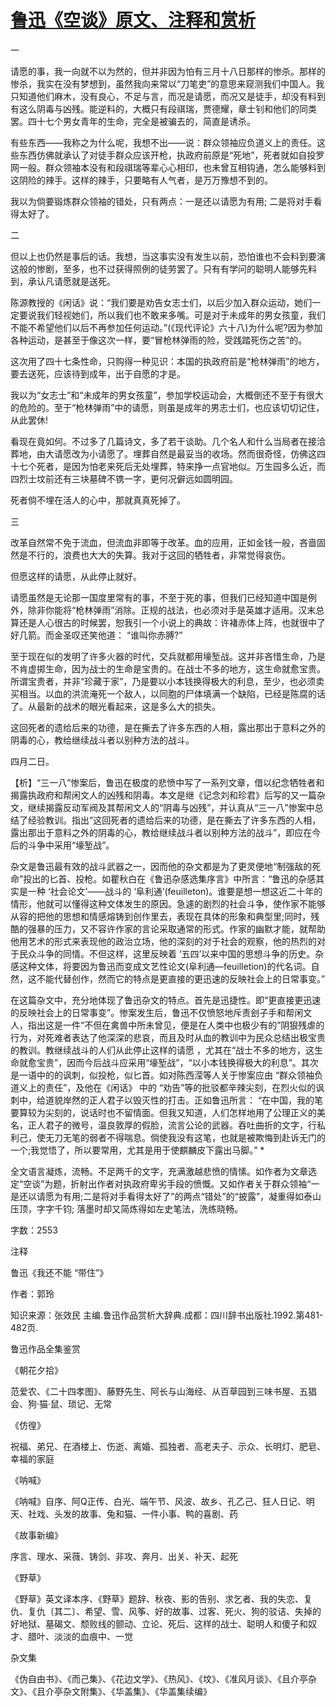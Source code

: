 # [鲁迅《空谈》原文、注释和赏析](https://www.vrrw.net/wx/9565.html)

一

请愿的事，我一向就不以为然的，但并非因为怕有三月十八日那样的惨杀。那样的惨杀，我实在没有梦想到，虽然我向来常以“刀笔吏”的意思来窥测我们中国人。我只知道他们麻木，没有良心，不足与言，而况是请愿，而况又是徒手，却没有料到有这么阴毒与凶残。能逆料的，大概只有段祺瑞，贾德耀，章士钊和他们的同类罢。四十七个男女青年的生命，完全是被骗去的，简直是诱杀。

有些东西——我称之为什么呢，我想不出——说：群众领袖应负道义上的责任。这些东西仿佛就承认了对徒手群众应该开枪，执政府前原是“死地”，死者就如自投罗网一般。群众领袖本没有和段祺瑞等辈心心相印，也未曾互相钩通，怎么能够料到这阴险的辣手。这样的辣手，只要略有人气者，是万万豫想不到的。

我以为倘要锻炼群众领袖的错处，只有两点：一是还以请愿为有用; 二是将对手看得太好了。

二

但以上也仍然是事后的话。我想，当这事实没有发生以前，恐怕谁也不会料到要演这般的惨剧，至多，也不过获得照例的徒劳罢了。只有有学问的聪明人能够先料到，承认凡请愿就是送死。

陈源教授的《闲话》说：“我们要是劝告女志士们，以后少加入群众运动，她们一定要说我们轻视她们，所以我们也不敢来多嘴。可是对于未成年的男女孩童，我们不能不希望他们以后不再参加任何运动。”(《现代评论》六十八)为什么呢?因为参加各种运动，是甚至于像这次一样，要“冒枪林弹雨的险，受践踏死伤之苦”的。

这次用了四十七条性命，只购得一种见识：本国的执政府前是“枪林弹雨”的地方，要去送死，应该待到成年，出于自愿的才是。

我以为“女志士”和“未成年的男女孩童”，参加学校运动会，大概倒还不至于有很大的危险的。至于“枪林弹雨”中的请愿，则虽是成年的男志士们，也应该切切记住，从此罢休!

看现在竟如何。不过多了几篇诗文，多了若干谈助。几个名人和什么当局者在接洽葬地，由大请愿改为小请愿了。埋葬自然是最妥当的收场。然而很奇怪，仿佛这四十七个死者，是因为怕老来死后无处埋葬，特来挣一点官地似。万生园多么近，而四烈士坟前还有三块墓碑不镌一字，更何况僻远如圆明园。

死者倘不埋在活人的心中，那就真真死掉了。

三

改革自然常不免于流血，但流血非即等于改革。血的应用，正如金钱一般，吝啬固然是不行的，浪费也大大的失算。我对于这回的牺牲者，非常觉得哀伤。

但愿这样的请愿，从此停止就好。

请愿虽然是无论那一国度里常有的事，不至于死的事，但我们已经知道中国是例外，除非你能将“枪林弹雨”消除。正规的战法，也必须对手是英雄才适用。汉末总算还是人心很古的时候罢，恕我引一个小说上的典故：许褚赤体上阵，也就很中了好几箭。而金圣叹还笑他道： “谁叫你赤膊?”

至于现在似的发明了许多火器的时代，交兵就都用壕堑战。这并非吝惜生命，乃是不肯虚掷生命，因为战士的生命是宝贵的。在战士不多的地方，这生命就愈宝贵。所谓宝贵者，并非“珍藏于家”，乃是要以小本钱换得极大的利息，至少，也必须卖买相当。以血的洪流淹死一个敌人，以同胞的尸体填满一个缺陷，已经是陈腐的话了。从最新的战术的眼光看起来，这是多么大的损失。

这回死者的遗给后来的功德，是在撕去了许多东西的人相，露出那出于意料之外的阴毒的心，教给继续战斗者以别种方法的战斗。

四月二日。



【析】“三一八”惨案后，鲁迅在极度的悲愤中写了一系列文章，借以纪念牺牲者和揭露执政府和帮闲文人的凶残和阴毒。本文是继《记念刘和珍君》后写的又一篇杂文，继续揭露反动军阀及其帮闲文人的“阴毒与凶残”，并认真从“三一八”惨案中总结了经验教训。指出“这回死者的遗给后来的功德，是在撕去了许多东西的人相，露出那出于意料之外的阴毒的心，教给继续战斗者以别种方法的战斗”，即应在今后的斗争中采用“壕堑战”。

杂文是鲁迅最有效的战斗武器之一，因而他的杂文都是为了更灵便地“制强敌的死命”投出的匕首、投枪。如瞿秋白在《鲁迅杂感选集序言》中所言：“鲁迅的杂感其实是一种 ‘社会论文’——战斗的 ‘阜利通’(feuilleton)。谁要是想一想这近二十年的情形，他就可以懂得这种文体发生的原因。急遽的剧烈的社会斗争，使作家不能够从容的把他的思想和情感熔铸到创作里去，表现在具体的形象和典型里;同时，残酷的强暴的压力，又不容许作家的言论采取通常的形式。作家的幽默才能，就帮助他用艺术的形式来表现他的政治立场，他的深刻的对于社会的观察，他的热烈的对于民众斗争的同情。不但这样，这里反映着 ‘五四’以来中国的思想斗争的历史。杂感这种文体，将要因为鲁迅而变成文艺性论文(阜利通—feuilletion)的代名词。自然，这不能代替创作，然而它的特点是更直接的更迅速的反映社会上的日常事变。”

在这篇杂文中，充分地体现了鲁迅杂文的特点。首先是迅捷性。即“更直接更迅速的反映社会上的日常事变”。惨案发生后，鲁迅不仅愤怒地斥责刽子手和帮闲文人，指出这是一件“不但在禽兽中所未曾见，便是在人类中也极少有的”阴狠残虐的行为，对死难者表达了他深深的悲哀，而且及时从血的教训中为民众总结出极宝贵的教训。教继续战斗的人们从此停止这样的请愿 ，尤其在“战士不多的地方，这生命就愈宝贵”，因而今后战斗应采用“壕堑战”，“以小本钱换得极大的利息”。其次是一语中的的讽刺，似投枪，似匕首。如对陈西滢等人关于惨案应由 “群众领袖负道义上的责任”，及他在《闲话》 中的 “劝告”等的批驳都辛辣尖刻，在烈火似的讽刺中，给道貌岸然的正人君子以毁灭性的打击。正如鲁迅所言： “在中国，我的笔要算较为尖刻的，说话时也不留情面。但我又知道，人们怎样地用了公理正义的美名，正人君子的微号，温良敦厚的假脸，流言公论的武器。吞吐曲折的文字，行私利己，使无刀无笔的弱者不得喘息。倘使我没有这笔，也就是被欺悔到赴诉无门的一个;我觉悟了，所以要常用，尤其是用于使麒麟皮下露出马脚。” *

全文语言凝炼，流畅。不足两千的文字，充满激越悲愤的情愫。如作者为文章选定“空谈”为题，折射出作者对执政府卑劣手段的愤慨。又如作者关于群众领袖“一是还以请愿为有用;二是将对手看得太好了”的两点“错处”的“披露”，凝重得如泰山压顶，字字千钧; 落墨时却又简炼得如左史笔法，洗练晓畅。

字数：2553

注释

鲁迅《我还不能 “带住”》

作者：郭玲

知识来源：张效民 主编.鲁迅作品赏析大辞典.成都：四川辞书出版社.1992.第481-482页.

鲁迅作品全集鉴赏

《朝花夕拾》

范爱农、《二十四孝图》、藤野先生、阿长与山海经、从百草园到三味书屋、五猖会、狗·猫·鼠、琐记、无常

《仿徨》

祝福、弟兄、在酒楼上、伤逝、离婚、孤独者、高老夫子、示众、长明灯、肥皂、幸福的家庭

《呐喊》

《呐喊》自序、阿Q正传、白光、端午节、风波、故乡、孔乙己、狂人日记、明天、社戏、头发的故事、兔和猫、一件小事、鸭的喜剧、药

《故事新编》

序言、理水、采薇、铸剑、非攻、奔月、出关、补天、起死

《野草》

《野草》英文译本序、《野草》题辞、秋夜、影的告别、求乞者、我的失恋、复仇、复仇〔其二〕、希望、雪、风筝、好的故事、过客、死火、狗的驳诘、失掉的好地狱、墓碣文、颓败线的颤动、立论、死后、这样的战士、聪明人和傻子和奴才、腊叶、淡淡的血痕中、一觉

杂文集

《伪自由书》、《而己集》、《花边文学》、《热风》、《坟》、《准风月谈》、《且介亭杂文》、《且介亭杂文附集》、《华盖集》、《华盖集续编》

